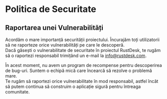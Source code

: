 # Politica de Securitate

## Raportarea unei Vulnerabilități

Acordăm o mare importanță securității proiectului. Încurajăm toți utilizatorii să ne raporteze orice vulnerabilități pe care le descoperă.  
Dacă găsești o vulnerabilitate de securitate în proiectul RustDesk, te rugăm să o raportezi responsabil trimițând un e-mail la info@rustdesk.com.

În acest moment, nu avem un program de recompense pentru descoperirea de bug-uri. Suntem o echipă mică care încearcă să rezolve o problemă mare.  
Te rugăm să raportezi orice vulnerabilitate în mod responsabil, astfel încât să putem continua să construim o aplicație sigură pentru întreaga comunitate.

